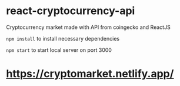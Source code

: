 # react-cryptocurrency-api
Cryptocurrency market made with API from coingecko and ReactJS

 `npm install`
 to install necessary dependencies
 
 `npm start`
 to start local server on port 3000
 
 # https://cryptomarket.netlify.app/
